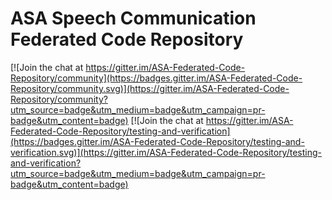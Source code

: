 # ASA Speech Communication Federated Code Repository

[![Join the chat at https://gitter.im/ASA-Federated-Code-Repository/community](https://badges.gitter.im/ASA-Federated-Code-Repository/community.svg)](https://gitter.im/ASA-Federated-Code-Repository/community?utm_source=badge&utm_medium=badge&utm_campaign=pr-badge&utm_content=badge) [![Join the chat at https://gitter.im/ASA-Federated-Code-Repository/testing-and-verification](https://badges.gitter.im/ASA-Federated-Code-Repository/testing-and-verification.svg)](https://gitter.im/ASA-Federated-Code-Repository/testing-and-verification?utm_source=badge&utm_medium=badge&utm_campaign=pr-badge&utm_content=badge)
